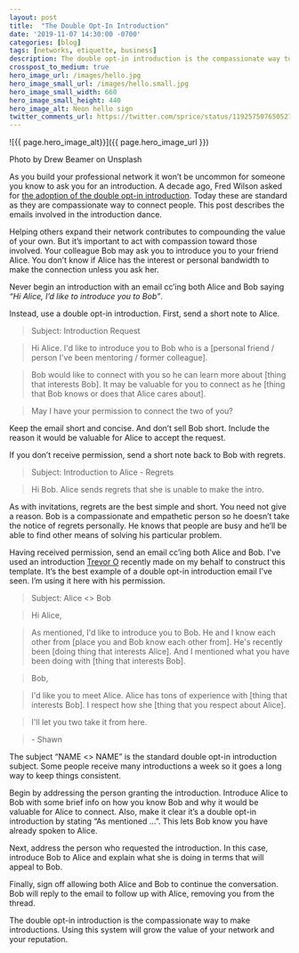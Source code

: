 ```yaml
---
layout: post
title:  "The Double Opt-In Introduction"
date: '2019-11-07 14:30:00 -0700'
categories: [blog]
tags: [networks, etiquette, business]
description: The double opt-in introduction is the compassionate way to make introductions.
crosspost_to_medium: true
hero_image_url: /images/hello.jpg
hero_image_small_url: /images/hello.small.jpg
hero_image_small_width: 660
hero_image_small_height: 440
hero_image_alt: Neon hello sign
twitter_comments_url: https://twitter.com/sprice/status/1192575076505272320
---
```

![{{ page.hero_image_alt}}]({{ page.hero_image_url }})
<p class="caption">Photo by Drew Beamer on Unsplash</p>

As you build your professional network it won’t be uncommon for someone you know to ask you for an introduction. A decade ago, Fred Wilson asked for [the adoption of the double opt-in introduction](https://avc.com/2009/11/the-double-optin-introduction/). Today these are standard as they are compassionate way to connect people. This post describes the emails involved in the introduction dance.

Helping others expand their network contributes to compounding the value of your own. But it’s important to act with compassion toward those involved. Your colleague Bob may ask you to introduce you to your friend Alice. You don’t know if Alice has the interest or personal bandwidth to make the connection unless you ask her.

Never begin an introduction with an email cc’ing both Alice and Bob saying _“Hi Alice, I’d like to introduce you to Bob”_.

Instead, use a double opt-in introduction. First, send a short note to Alice.

> Subject: Introduction Request

> Hi Alice. I'd like to introduce you to Bob who is a \[personal friend / person I've been mentoring / former colleague\].

> Bob would like to connect with you so he can learn more about \[thing that interests Bob\]. It may be valuable for you to connect as he \[thing that Bob knows or does that Alice cares about\].

> May I have your permission to connect the two of you?

Keep the email short and concise. And don’t sell Bob short. Include the reason it would be valuable for Alice to accept the request.

If you don’t receive permission, send a short note back to Bob with regrets.

> Subject: Introduction to Alice - Regrets

> Hi Bob. Alice sends regrets that she is unable to make the intro.

As with invitations, regrets are the best simple and short. You need not give a reason. Bob is a compassionate and empathetic person so he doesn’t take the notice of regrets personally. He knows that people are busy and he’ll be able to find other  means of solving his particular problem.

Having received permission, send an email cc’ing both Alice and Bob. I've used an introduction [Trevor O](https://trevoro.net/) recently made on my behalf to construct this template. It’s the best example of a double opt-in introduction email I’ve seen. I’m using it here with his permission.

> Subject: Alice <> Bob

> Hi Alice,

> As mentioned, I'd like to introduce you to Bob. He and I know each other from \[place you and Bob know each other from\]. He's recently been \[doing thing that interests Alice\]. And I mentioned what you have been doing with \[thing that interests Bob\].

> Bob,

> I'd like you to meet Alice. Alice has tons of experience with \[thing that interests Bob\]. I respect how she \[thing that you respect about Alice\].

> I'll let you two take it from here.

> \- Shawn

The subject “NAME <> NAME” is the standard double opt-in introduction subject. Some people receive many introductions a week so it goes a long way to keep things consistent.

Begin by addressing the person granting the introduction. Introduce Alice to Bob with some brief info on how you know Bob and why it would be valuable for Alice to connect. Also, make it clear it’s a double opt-in introduction by stating “As mentioned …”. This lets Bob know you have already spoken to Alice.

Next, address the person who requested the introduction. In this case, introduce Bob to Alice and explain what she is doing in terms that will appeal to Bob.

Finally, sign off allowing both Alice and Bob to continue the conversation. Bob will reply to the email to follow up with Alice, removing you from the thread.

The double opt-in introduction is the compassionate way to make introductions. Using this system will grow the value of your network and your reputation.